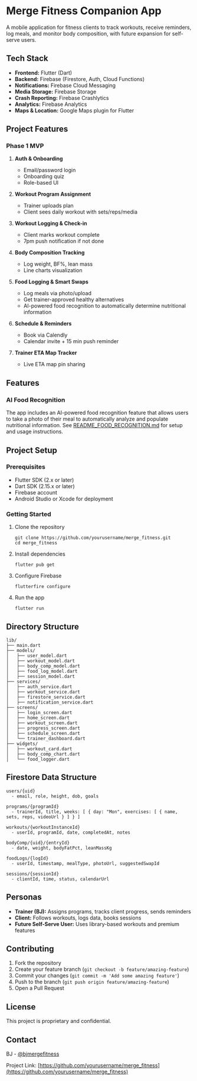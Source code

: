 # Merge Fitness Companion App

A mobile application for fitness clients to track workouts, receive reminders, log meals, and monitor body composition, with future expansion for self-serve users.

## Tech Stack

- **Frontend:** Flutter (Dart)
- **Backend:** Firebase (Firestore, Auth, Cloud Functions)
- **Notifications:** Firebase Cloud Messaging
- **Media Storage:** Firebase Storage
- **Crash Reporting:** Firebase Crashlytics
- **Analytics:** Firebase Analytics
- **Maps & Location:** Google Maps plugin for Flutter

## Project Features

### Phase 1 MVP

1. **Auth & Onboarding**
   - Email/password login
   - Onboarding quiz
   - Role-based UI

2. **Workout Program Assignment**
   - Trainer uploads plan
   - Client sees daily workout with sets/reps/media

3. **Workout Logging & Check-in**
   - Client marks workout complete
   - 7pm push notification if not done

4. **Body Composition Tracking**
   - Log weight, BF%, lean mass
   - Line charts visualization

5. **Food Logging & Smart Swaps**
   - Log meals via photo/upload
   - Get trainer-approved healthy alternatives
   - AI-powered food recognition to automatically determine nutritional information

6. **Schedule & Reminders**
   - Book via Calendly
   - Calendar invite + 15 min push reminder

7. **Trainer ETA Map Tracker**
   - Live ETA map pin sharing

## Features

### AI Food Recognition
The app includes an AI-powered food recognition feature that allows users to take a photo of their meal to automatically analyze and populate nutritional information. See [README_FOOD_RECOGNITION.md](README_FOOD_RECOGNITION.md) for setup and usage instructions.

## Project Setup

### Prerequisites

- Flutter SDK (2.x or later)
- Dart SDK (2.15.x or later)
- Firebase account
- Android Studio or Xcode for deployment

### Getting Started

1. Clone the repository
   ```
   git clone https://github.com/yourusername/merge_fitness.git
   cd merge_fitness
   ```

2. Install dependencies
   ```
   flutter pub get
   ```

3. Configure Firebase
   ```
   flutterfire configure
   ```

4. Run the app
   ```
   flutter run
   ```

## Directory Structure

```
lib/
├── main.dart
├── models/
│   ├── user_model.dart
│   ├── workout_model.dart
│   ├── body_comp_model.dart
│   ├── food_log_model.dart
│   ├── session_model.dart
├── services/
│   ├── auth_service.dart
│   ├── workout_service.dart
│   ├── firestore_service.dart
│   ├── notification_service.dart
├── screens/
│   ├── login_screen.dart
│   ├── home_screen.dart
│   ├── workout_screen.dart
│   ├── progress_screen.dart
│   ├── schedule_screen.dart
│   └── trainer_dashboard.dart
├── widgets/
│   ├── workout_card.dart
│   ├── body_comp_chart.dart
│   └── food_logger.dart
```

## Firestore Data Structure

```
users/{uid}
  - email, role, height, dob, goals

programs/{programId}
  - trainerId, title, weeks: [ { day: "Mon", exercises: [ { name, sets, reps, videoUrl } ] } ]

workouts/{workoutInstanceId}
  - userId, programId, date, completedAt, notes

bodyComp/{uid}/{entryId}
  - date, weight, bodyFatPct, leanMassKg

foodLogs/{logId}
  - userId, timestamp, mealType, photoUrl, suggestedSwapId

sessions/{sessionId}
  - clientId, time, status, calendarUrl
```

## Personas

- **Trainer (BJ):** Assigns programs, tracks client progress, sends reminders
- **Client:** Follows workouts, logs data, books sessions
- **Future Self-Serve User:** Uses library-based workouts and premium features

## Contributing

1. Fork the repository
2. Create your feature branch (`git checkout -b feature/amazing-feature`)
3. Commit your changes (`git commit -m 'Add some amazing feature'`)
4. Push to the branch (`git push origin feature/amazing-feature`)
5. Open a Pull Request

## License

This project is proprietary and confidential.

## Contact

BJ - [@bjmergefitness](https://twitter.com/bjmergefitness)

Project Link: [https://github.com/yourusername/merge_fitness](https://github.com/yourusername/merge_fitness)
